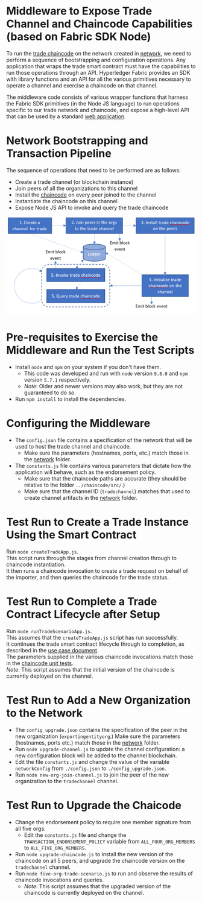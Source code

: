 # Middleware to Expose Trade Channel and Chaincode Capabilities (based on Fabric SDK Node)
To run the [trade chaincode](../chaincde/) on the network created in [network](../network/), we need to
perform a sequence of bootstrapping and configuration operations. Any application that wraps the trade
smart contract must have the capabilities to run those operations through an API. Hyperledger Fabric
provides an SDK with library functions and an API for all the various primitives necessary to operate a
channel and exercise a chaincode on that channel.

The middleware code consists of various wrapper functions that harness the Fabric SDK primitives (in the
Node JS language) to run operations specific to our trade network and chaincode, and expose a high-level
API that can be used by a standard [web application](../application/).

# Network Bootstrapping and Transaction Pipeline
The sequence of operations that need to be performed are as follows:
- Create a trade channel (or blockchain instance)
- Join peers of all the organizations to this channel
- Install the [chaincode](../chaincode/) on every peer joined to the channel
- Instantiate the chaincode on this channel
- Expose Node JS API to invoke and query the trade chaincode

![alt text](../docs/Transaction-Stages.png)

# Pre-requisites to Exercise the Middleware and Run the Test Scripts
- Install `node` and `npm` on your system if you don't have them.
  * This code was developed and run with `node` version `9.8.0` and `npm` version `5.7.1` respectively.
  * _Note_: Older and newer versions may also work, but they are not guaranteed to do so.
- Run `npm install` to install the dependencies.

# Configuring the Middleware
- The `config.json` file contains a specification of the network that will be used to host the trade channel and chaincode.
  * Make sure the parameters (hostnames, ports, etc.) match those in the [network](../network/) folder.
- The `constants.js` file contains various parameters that dictate how the application will behave, such as the endorsement policy.
  * Make sure that the chaincode paths are accurate (they should be relative to the folder `../chaincode/src/`.)
  * Make sure that the channel ID (`tradechannel`) matches that used to create channel artifacts in the [network](../network/) folder.

# Test Run to Create a Trade Instance Using the Smart Contract
Run `node createTradeApp.js`.   
This script runs through the stages from channel creation through to chaincode instantiation.   
It then runs a chaincode invocation to create a trade request on behalf of the importer, and then queries the chaincode for the trade status.

# Test Run to Complete a Trade Contract Lifecycle after Setup
Run `node runTradeScenarioApp.js`.   
This assumes that the `createTradeApp.js` script has run successfully.   
It continues the trade smart contract lifecycle through to completion, as described in the [use case document](../docs/Use-Case-Description.docx).   
The parameters supplied in the various chaincode invocations match those in the
[chaincode unit tests](../chaincode/src/github.com/trade_workflow/tradeWorkflow_test.go).   
_Note_: This script assumes that the initial version of the chaincode is currently deployed on the channel.

# Test Run to Add a New Organization to the Network
- The `config_upgrade.json` contains the specification of the peer in the new organization (`exportingentityorg`.) Make sure the parameters (hostnames, ports etc.) match those in the [network](../network/) folder.
- Run `node upgrade-channel.js` to update the channel configuration: a new configuration block will be added to the channel blockchain.
- Edit the file `constants.js` and change the value of the variable `networkConfig` from `./config.json` to `./config_upgrade.json`.
- Run `node new-org-join-channel.js` to join the peer of the new organization to the `tradechannel` channel.

# Test Run to Upgrade the Chaicode
- Change the endorsement policy to require one member signature from all five orgs:
  * Edit the `constants.js` file and change the `TRANSACTION_ENDORSEMENT_POLICY` variable from `ALL_FOUR_ORG_MEMBERS` to `ALL_FIVE_ORG_MEMBERS`.
- Run `node upgrade-chaincode.js` to install the new version of the chaincode on all 5 peers, and upgrade the chaincode version on the `tradechannel` channel.
- Run `node five-org-trade-scenario.js` to run and observe the results of chaincode invocations and queries.
  * _Note_: This script assumes that the upgraded version of the chaincode is currently deployed on the channel.
